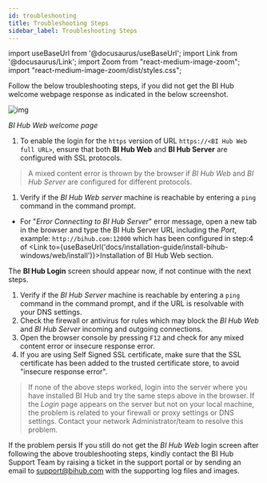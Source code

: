 ```yaml
---
id: troubleshooting
title: Troubleshooting Steps
sidebar_label: Troubleshooting Steps
---
```

import useBaseUrl from '@docusaurus/useBaseUrl';
import Link from '@docusaurus/Link';
import Zoom from "react-medium-image-zoom";
import "react-medium-image-zoom/dist/styles.css";

Follow the below troubleshooting steps, if you did not get the BI Hub welcome webpage response as indicated in the below screenshot.

 <div style={{textAlign: 'center'}}>
   <Zoom>
     <img alt="img" src={useBaseUrl('/doc-images/fig3_3-web-verification.png')}/>
   </Zoom>
 </div>

 *BI Hub Web welcome page*

1. To enable the login for the `https` version of URL `https://<BI Hub Web full URL>`, ensure that both **BI Hub Web** and **BI Hub Server** are configured with SSL protocols.
> A mixed content error is thrown by the browser if *BI Hub Web* and *BI Hub Server* are configured for different protocols.
1. Verify if the *BI Hub Web server* machine is reachable by entering a `ping` command in the command prompt.
  - For "*Error Connecting to BI Hub Server*" error message, open a new tab in the browser and type the BI Hub Server URL including the *Port*, example: `http://bihub.com:12000` which has been configured in step:4 of <Link to={useBaseUrl('docs/installation-guide/install-bihub-windows/web/install')}>Installation of BI Hub Web</Link> section.

The **BI Hub Login** screen should appear now, if not continue with the next steps.

1. Verify if the *BI Hub Server* machine is reachable by entering a `ping` command in the command prompt, and if the URL is resolvable with your DNS settings.
1. Check the firewall or antivirus for rules which may block the *BI Hub Web* and *BI Hub Server* incoming and outgoing connections.
1. Open the browser console by pressing `F12` and check for any mixed content error or insecure response error.
1. If you are using Self Signed SSL certificate, make sure that the SSL certificate has been added to the trusted certificate store, to avoid "insecure response error".

> If none of the above steps worked, login into the server where you have installed BI Hub and try the same steps above in the browser.
> If the *Login* page appears on the server but not on your local machine, the problem is related to your firewall or proxy settings or DNS settings. Contact your network Administrator/team to resolve this problem.

If the problem persis
If you still do not get the *BI Hub Web* login screen after following the above troubleshooting steps, kindly contact the BI Hub Support Team by raising a ticket in the support portal or by sending an email to support@bihub.com with the supporting log files and images.